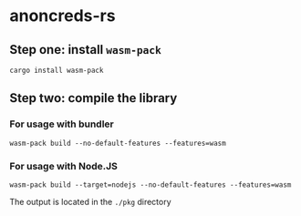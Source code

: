 # anoncreds-rs

## Step one: install `wasm-pack`

```console
cargo install wasm-pack
```

## Step two: compile the library

### For usage with bundler

```console
wasm-pack build --no-default-features --features=wasm
```

### For usage with Node.JS

```console
wasm-pack build --target=nodejs --no-default-features --features=wasm
```

The output is located in the `./pkg` directory
